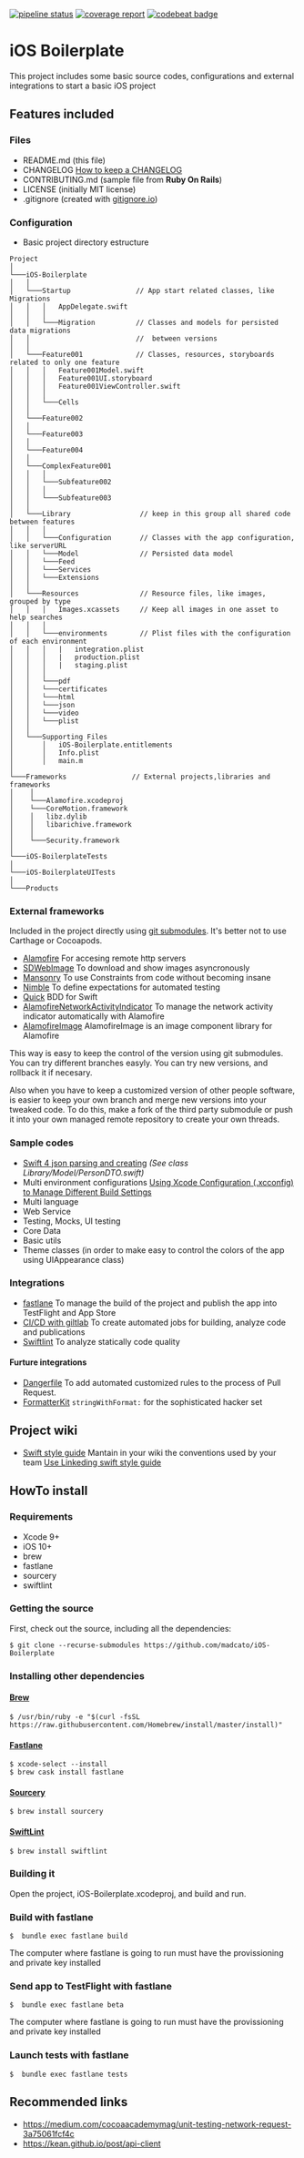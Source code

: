 [![pipeline status](https://gitlab.veladan.org/veladan/ios-boilerplate/badges/master/pipeline.svg)](https://gitlab.veladan.org/veladan/ios-boilerplate/commits/master)
[![coverage report](https://gitlab.veladan.org/veladan/ios-boilerplate/badges/master/coverage.svg)](https://gitlab.veladan.org/veladan/ios-boilerplate/commits/master)
[![codebeat badge](https://codebeat.co/badges/64742c1a-a4de-454c-840f-824a75904ddf)](https://codebeat.co/projects/github-com-madcato-ios-boilerplate-master)

# iOS Boilerplate

This project includes some basic source codes, configurations and external integrations to start a basic iOS project

## Features included

### Files

- README.md (this file)
- CHANGELOG [How to keep a CHANGELOG](https://keepachangelog.com/en/0.3.0/)
- CONTRIBUTING.md (sample file from **Ruby On Rails**)
- LICENSE (initially MIT license)
- .gitignore (created with [gitignore.io](http://www.gitignore.io))

### Configuration

- Basic project directory estructure

```
Project
│
└───iOS-Boilerplate
│   │
│   └───Startup                // App start related classes, like Migrations
│   │   │   AppDelegate.swift
│   │   │
│   │   └───Migration          // Classes and models for persisted data migrations
│   │                          //  between versions
│   │
│   └───Feature001             // Classes, resources, storyboards related to only one feature
│   │   │   Feature001Model.swift
│   │   │   Feature001UI.storyboard
│   │   │   Feature001ViewController.swift
│   │   │
│   │   └───Cells
│   │
│   └───Feature002
│   │
│   └───Feature003
│   │
│   └───Feature004
│   │
│   └───ComplexFeature001
│   │   │
│   │   └───Subfeature002
│   │   │
│   │   └───Subfeature003
│   │
│   └───Library                 // keep in this group all shared code between features
│   │   │
│   │   └───Configuration       // Classes with the app configuration, like serverURL 
│   │   └───Model               // Persisted data model
│   │   └───Feed
│   │   └───Services
│   │   └───Extensions
│   │
│   └───Resources               // Resource files, like images, grouped by type
│   │   │   Images.xcassets     // Keep all images in one asset to help searches
│   │   │
│   │   └───environments        // Plist files with the configuration of each environment
│   │   │   |   integration.plist
│   │   │   |   production.plist
│   │   │   |   staging.plist
│   │   │
│   │   └───pdf
│   │   └───certificates
│   │   └───html
│   │   └───json
│   │   └───video
│   │   └───plist
│   │
│   └───Supporting Files
│       │   iOS-Boilerplate.entitlements
│       │   Info.plist
│       │   main.m
│
└───Frameworks                // External projects,libraries and frameworks
│    │
│    └───Alamofire.xcodeproj
│    └───CoreMotion.framework
│    │   libz.dylib
│    │   libarichive.framework
│    │
│    └───Security.framework
│
└───iOS-BoilerplateTests
│
└───iOS-BoilerplateUITests
│
└───Products
```

### External frameworks

Included in the project directly using [git submodules](https://git-scm.com/book/en/v2/Git-Tools-Submodules). It's better not to use Carthage or Cocoapods.

- [Alamofire](https://github.com/Alamofire/Alamofire)
  For accesing remote http servers
- [SDWebImage](https://github.com/SDWebImage/SDWebImage)
  To download and show images asyncronously
- [Mansonry](https://github.com/SnapKit/Masonry)
  To use Constraints from code without becoming insane
- [Nimble](https://github.com/Quick/Nimble)
  To define expectations for automated testing
- [Quick](https://github.com/Quick/Quick)
  BDD for Swift
- [AlamofireNetworkActivityIndicator](https://github.com/Alamofire/AlamofireNetworkActivityIndicator)
  To manage the network activity indicator automatically with Alamofire
- [AlamofireImage](https://github.com/Alamofire/AlamofireImage)
  AlamofireImage is an image component library for Alamofire

This way is easy to keep the control of the version using git submodules. You can try different branches easyly. You can try new versions, and rollback it if necesary.

Also when you have to keep a customized version of other people software, is easier to keep your own branch and merge new versions into your tweaked code. To do this, make a fork of the third party submodule or push it into your own managed remote repository to create your own threads.

### Sample codes

- [Swift 4 json parsing and creating](https://grokswift.com/json-swift-4/) _(See class Library/Model/PersonDTO.swift)_
- Multi environment configurations [Using Xcode Configuration (.xcconfig) to Manage Different Build Settings](https://appcoda.com/xcconfig-guide/)
- Multi language
- Web Service 
- Testing, Mocks, UI testing 
- Core Data
- Basic utils
- Theme classes (in order to make easy to control the colors of the app using UIAppearance class)

### Integrations

- [fastlane](https://fastlane.tools)
  To manage the build of the project and publish the app into TestFlight and App Store
- [CI/CD with giltlab](https://docs.gitlab.com/ee/ci/yaml/)
  To create automated jobs for building, analyze code and publications
- [Swiftlint](https://github.com/realm/SwiftLint)
  To analyze statically code quality

#### Furture integrations

- [Dangerfile](https://github.com/danger/swift)
  To add automated customized rules to the process of Pull Request.
- [FormatterKit](https://github.com/mattt/FormatterKit)
  ```stringWithFormat:``` for the sophisticated hacker set

## Project wiki

- [Swift style guide](wiki) Mantain in your wiki the conventions used by your team
  [Use Linkeding swift style guide](https://github.com/linkedin/swift-style-guide)

## HowTo install

### Requirements

* Xcode 9+
* iOS 10+
* brew
* fastlane
* sourcery
* swiftlint

### Getting the source

First, check out the source, including all the dependencies:

    $ git clone --recurse-submodules https://github.com/madcato/iOS-Boilerplate

### Installing other dependencies

#### [Brew](https://brew.sh)

    $ /usr/bin/ruby -e "$(curl -fsSL https://raw.githubusercontent.com/Homebrew/install/master/install)"

#### [Fastlane](https://docs.fastlane.tools/getting-started/ios/setup/)

    $ xcode-select --install
    $ brew cask install fastlane

#### [Sourcery](https://github.com/krzysztofzablocki/Sourcery)

    $ brew install sourcery

#### [SwiftLint](https://github.com/realm/SwiftLint)

    $ brew install swiftlint

### Building it

Open the project, iOS-Boilerplate.xcodeproj, and build and run.

### Build with fastlane

    $  bundle exec fastlane build

The computer where fastlane is going to run must have the provissioning and private key installed

### Send app to TestFlight with fastlane

    $  bundle exec fastlane beta

The computer where fastlane is going to run must have the provissioning and private key installed

### Launch tests with fastlane

    $  bundle exec fastlane tests


## Recommended links

- https://medium.com/cocoaacademymag/unit-testing-network-request-3a75061fcf4c
- https://kean.github.io/post/api-client

